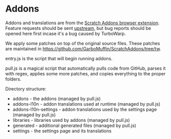 # Addons

Addons and translations are from the [Scratch Addons browser extension](https://scratchaddons.com/). Feature requests should be sent [upstream](https://github.com/ScratchAddons/ScratchAddons/issues), but bug reports should be opened here first incase it's a bug caused by TurboWarp.

We apply some patches on top of the original source files. These patches are maintained in https://github.com/GarboMuffin/ScratchAddons/tree/tw.

entry.js is the script that will begin running addons.

pull.js is a magical script that automatically pulls code from GitHub, parses it with regex, applies some more patches, and copies everything to the proper folders.

Directory structure:

 - addons - the addons (managed by pull.js)
 - addons-l10n - addon translations used at runtime (managed by pull.js)
 - addons-l10n-settings - addon translations used by the settings page (managed by pull.js)
 - libraries - libraries used by addons (managed by pull.js)
 - generated - additional generated files (managed by pull.js)
 - settings - the settings page and its translations
